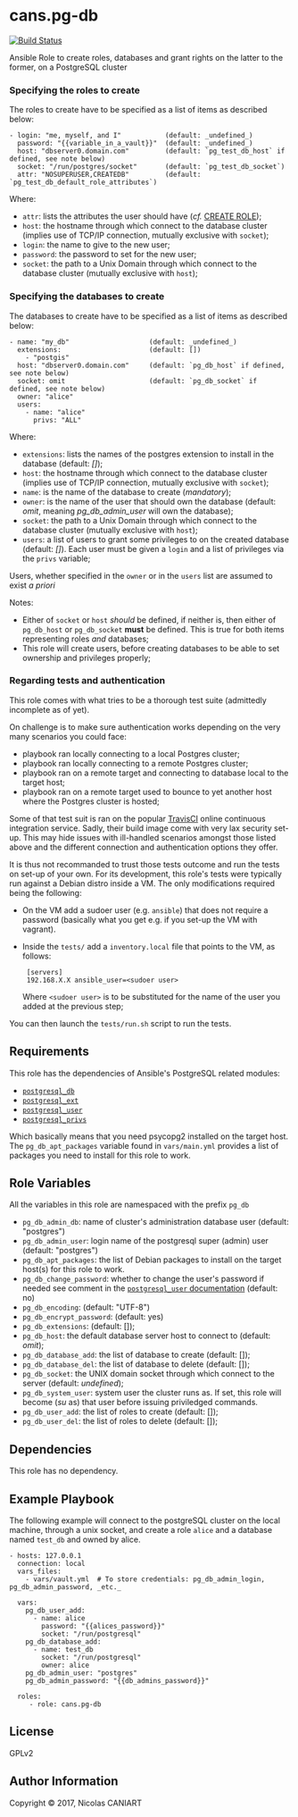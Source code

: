 cans.pg-db
==========

[![Build Status](https://travis-ci.org/cans/pg-db.svg?branch=master)](https://travis-ci.org/cans/pg-db)

Ansible Role to create roles, databases and grant rights on the latter
to the former, on a PostgreSQL cluster


### Specifying the roles to create

The roles to create have to be specified as a list of items as described
below:

    - login: "me, myself, and I"           (default: _undefined_)
      password: "{{variable_in_a_vault}}"  (default: _undefined_)
      host: "dbserver0.domain.com"         (default: `pg_test_db_host` if defined, see note below)
      socket: "/run/postgres/socket"       (default: `pg_test_db_socket`)
      attr: "NOSUPERUSER,CREATEDB"         (default: `pg_test_db_default_role_attributes`)

Where:

- `attr`: lists the attributes the user should have (_cf._
  [CREATE ROLE](https://www.postgresql.org/docs/current/static/sql-createrole.html));
- `host`: the hostname through which connect to the database cluster
  (implies use of TCP/IP connection, mutually exclusive with `socket`);
- `login`: the name to give to the new user;
- `password`: the password to set for the new user;
- `socket`: the path to a Unix Domain through which connect to the
  database cluster (mutually exclusive with `host`);

### Specifying the databases to create

The databases to create have to be specified as a list of items as described
below:

    - name: "my_db"                    (default: _undefined_)
      extensions:                      (default: [])
        - "postgis"
      host: "dbserver0.domain.com"     (default: `pg_db_host` if defined, see note below)
      socket: omit                     (default: `pg_db_socket` if defined, see note below)
      owner: "alice"
      users:
        - name: "alice"
          privs: "ALL"

Where:

- `extensions`: lists the names of the postgres extension to install in
  the database (default: *[]*);
- `host`: the hostname through which connect to the database cluster
  (implies use of TCP/IP connection, mutually exclusive with `socket`);
- `name`: is the name of the database to create (*mandatory*);
- `owner`: is the name of the user that should own the database
  (default: *omit*, meaning *pg_db_admin_user* will own the database);
- `socket`: the path to a Unix Domain through which connect to the
  database cluster (mutually exclusive with `host`);
- `users`: a list of users to grant some privileges to on the created
  database (default: *[]*). Each user must be given a `login` and
  a list of privileges via the `privs` variable;

Users, whether specified in the `owner` or in the `users` list are
assumed to exist *a priori*

Notes:

- Either of `socket` or `host` *should* be defined, if neither is, then either
  of `pg_db_host` or `pg_db_socket` **must** be defined.
  This is true for both items representing roles _and_ databases;
- This role will create users, before creating databases to be able to
  set ownership and privileges properly;


### Regarding tests and authentication

This role comes with what tries to be a thorough test suite (admittedly
incomplete as of yet).

On challenge is to make sure authentication works depending on the very
many scenarios you could face:

- playbook ran locally connecting to a local Postgres cluster;
- playbook ran locally connecting to a remote Postgres cluster;
- playbook ran on a remote target and connecting to database local to
  the target host;
- playbook ran on a remote target used to bounce to yet another host
  where the Postgres cluster is hosted;

Some of that test suit is ran on the popular [TravisCI](travis-ci.org)
online continuous integration service. Sadly, their build image come
with very lax security set-up. This may hide issues with ill-handled
scenarios amongst those listed above and the different connection and
authentication options they offer.

It is thus not recommanded to trust those tests outcome and run the
tests on set-up of your own. For its development, this role's tests
were typically run against a Debian distro inside a VM. The only
modifications required being the following:

- On the VM add a sudoer user (e.g. `ansible`) that does not require
  a password (basically what you get e.g. if you set-up the VM with
  vagrant).
- Inside the `tests/` add a `inventory.local` file that points to the
  VM, as follows:

       [servers]
       192.168.X.X ansible_user=<sudoer user>

  Where `<sudoer user>` is to be substituted for the name of the user
  you added at the previous step;

You can then launch the `tests/run.sh` script to run the tests.


Requirements
------------

This role has the dependencies of Ansible's PostgreSQL related modules:

- [`postgresql_db`](http://docs.ansible.com/ansible/postgresql_db_module.html)
- [`postgresql_ext`](http://docs.ansible.com/ansible/postgresql_ext_module.html)
- [`postgresql_user`](http://docs.ansible.com/ansible/postgresql_user_module.html)
- [`postgresql_privs`](http://docs.ansible.com/ansible/postgresql_privs_module.html)

Which basically means that you need psycopg2 installed on the target host. The
`pg_db_apt_packages` variable found in `vars/main.yml` provides a list of
packages you need to install for this role to work.


Role Variables
--------------

All the variables in this role are namespaced with the prefix `pg_db`

- `pg_db_admin_db`: name of cluster's administration database user
  (default: "postgres")
- `pg_db_admin_user`: login name of the postgresql super (admin)
  user (default: "postgres")
- `pg_db_apt_packages`: the list of Debian packages to install on
  the target host(s) for this role to work.
- `pg_db_change_password`: whether to change the user's password if needed
  see comment in the
  [`postgresql_user` documentation](http://docs.ansible.com/ansible/postgresql_user_module.html)
  (default: no)
- `pg_db_encoding`: (default: "UTF-8")
- `pg_db_encrypt_password`: (default: yes)
- `pg_db_extensions`:  (default: []);
- `pg_db_host`: the default database server host to connect to (default: _omit_);
- `pg_db_database_add`: the list of database to create (default: []);
- `pg_db_database_del`: the list of database to delete (default: []);
- `pg_db_socket`: the UNIX domain socket through which connect to the
  server (default: *undefined*);
- `pg_db_system_user`: system user the cluster runs as. If set, this
  role will become (_su_ as) that user before issuing priviledged commands.
- `pg_db_user_add`: the list of roles to create (default: []);
- `pg_db_user_del`: the list of roles to delete (default: []);


Dependencies
------------

This role has no dependency.


Example Playbook
----------------

The following example will connect to the postgreSQL cluster on the local
machine, through a unix socket, and create a role `alice` and a database
named `test_db` and owned by alice.


    - hosts: 127.0.0.1
      connection: local
      vars_files:
        - vars/vault.yml  # To store credentials: pg_db_admin_login, pg_db_admin_password, _etc._

      vars:
        pg_db_user_add:
          - name: alice
            password: "{{alices_password}}"
            socket: "/run/postgresql"
        pg_db_database_add:
          - name: test_db
            socket: "/run/postgresql"
            owner: alice
        pg_db_admin_user: "postgres"
        pg_db_admin_password: "{{db_admins_password}}"

      roles:
         - role: cans.pg-db


License
-------

GPLv2


Author Information
------------------

Copyright © 2017, Nicolas CANIART
